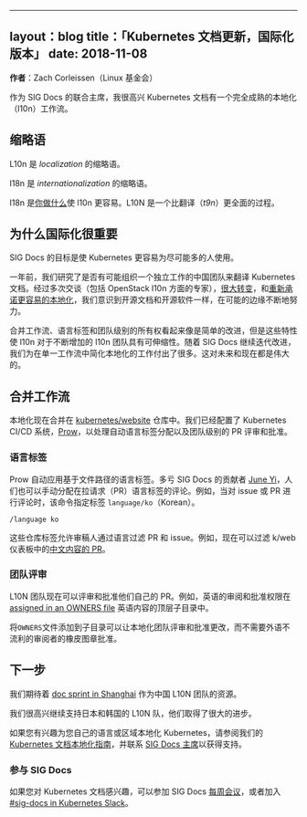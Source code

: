 <!--
---
layout: blog
title: 'Kubernetes Docs Updates, International Edition'
date: 2018-11-08
---
-->

---
layout：blog
title：「Kubernetes 文档更新，国际化版本」
date: 2018-11-08
---

<!--
**Author**: Zach Corleissen (Linux Foundation)
-->

**作者**：Zach Corleissen（Linux 基金会）

<!--
As a co-chair of SIG Docs, I'm excited to share that Kubernetes docs have a fully mature workflow for localization (l10n). 
-->

作为 SIG Docs 的联合主席，我很高兴 Kubernetes 文档有一个完全成熟的本地化（l10n）工作流。

<!--
## Abbreviations galore
-->

## 缩略语

<!--
L10n is an abbreviation for _localization_. 
-->

L10n 是 _localization_ 的缩略语。

<!--
I18n is an abbreviation for _internationalization_. 
-->

I18n 是 _internationalization_ 的缩略语。

<!--
I18n is [what you do](https://www.w3.org/International/questions/qa-i18n) to make l10n easier. L10n is a fuller, more comprehensive process than translation (_t9n_). 
-->

I18n 是[你做什么](https://www.w3.org/International/questions/qa-i18n)使 l10n 更容易。L10N 是一个比翻译（_t9n_）更全面的过程。

<!--
## Why localization matters
-->

## 为什么国际化很重要

<!--
The goal of SIG Docs is to make Kubernetes easier to use for as many people as possible.
-->

SIG Docs 的目标是使 Kubernetes 更容易为尽可能多的人使用。

<!--
One year ago, we looked at whether it was possible to host the output of a Chinese team working independently to translate the Kubernetes docs. After many conversations (including experts on OpenStack l10n), [much transformation](https://kubernetes.io/blog/2018/05/05/hugo-migration/), and [renewed commitment to easier localization](https://github.com/kubernetes/website/pull/10485), we realized that open source documentation is, like open source software, an ongoing exercise at the edges of what's possible. 
-->

一年前，我们研究了是否有可能组织一个独立工作的中国团队来翻译 Kubernetes 文档。经过多次交谈（包括 OpenStack l10n 方面的专家），[很大转变](https://kubernetes.io/blog/2018/05/05/hugo-migration/)，和[重新承诺更容易的本地化](https://github.com/kubernetes/website/pull/10485)，我们意识到开源文档和开源软件一样，在可能的边缘不断地努力。

<!--
Consolidating workflows, language labels, and team-level ownership may seem like simple improvements, but these features make l10n scalable for increasing numbers of l10n teams. While SIG Docs continues to iterate improvements, we've paid off a significant amount of technical debt and streamlined l10n in a single workflow. That's great for the future as well as the present.
-->

合并工作流、语言标签和团队级别的所有权看起来像是简单的改进，但是这些特性使 l10n 对于不断增加的 l10n 团队具有可伸缩性。随着 SIG Docs 继续迭代改进，我们为在单一工作流中简化本地化的工作付出了很多。这对未来和现在都是伟大的。

<!--
## Consolidated workflow
-->

## 合并工作流

<!--
Localization is now consolidated in the [kubernetes/website](https://github.com/kubernetes/website) repository. We've configured the Kubernetes CI/CD system, [Prow](https://github.com/kubernetes/test-infra/tree/master/prow), to handle automatic language label assignment as well as team-level PR review and approval.
-->

本地化现在合并在 [kubernetes/website](https://github.com/kubernetes/website) 仓库中。我们已经配置了 Kubernetes CI/CD 系统，[Prow](https://github.com/kubernetes/test-infra/tree/master/prow)，以处理自动语言标签分配以及团队级别的 PR 评审和批准。

<!--
### Language labels 
-->

### 语言标签

<!--
Prow automatically applies language labels based on file path. Thanks to SIG Docs contributor [June Yi](https://github.com/kubernetes/test-infra/pull/9835), folks can also manually assign language labels in pull request (PR) comments. For example, when left as a comment on an issue or PR, this command assigns the label `language/ko` (Korean).
-->

Prow 自动应用基于文件路径的语言标签。多亏 SIG Docs 的贡献者 [June Yi](https://github.com/kubernetes/test-infra/pull/9835)，人们也可以手动分配在拉请求（PR）语言标签的评论。例如，当对 issue 或 PR 进行评论时，该命令指定标签 `language/ko`（Korean）。

<!--
```
/language ko
```
-->

```
/language ko
```

<!--
These repo labels let reviewers filter for PRs and issues by language. For example, you can now filter the k/website dashboard for [PRs with Chinese content](https://github.com/kubernetes/website/pulls?utf8=%E2%9C%93&q=is%3Aopen+is%3Apr+label%3Alanguage%2Fzh).  
-->

这些仓库标签允许审稿人通过语言过滤 PR 和 issue。例如，现在可以过滤 k/web 仪表板中的[中文内容的 PR](https://github.com/kubernetes/website/pulls?utf8=%E2%9C%93&q=is%3Aopen+is%3Apr+label%3Alanguage%2Fzh)。

<!--
### Team review
-->

### 团队评审

<!--
L10n teams can now review and approve their own PRs. For example, review and approval permissions for English are [assigned in an OWNERS file](https://github.com/kubernetes/website/blob/master/content/en/OWNERS) in the top subfolder for English content. 
-->

L10N 团队现在可以评审和批准他们自己的 PR。例如，英语的审阅和批准权限在 [assigned in an OWNERS file](https://github.com/kubernetes/website/blob/master/content/en/OWNERS) 英语内容的顶层子目录中。

<!--
Adding `OWNERS` files to subdirectories lets localization teams review and approve changes without requiring a rubber stamp approval from reviewers who may lack fluency.
-->

将`OWNERS`文件添加到子目录可以让本地化团队评审和批准更改，而不需要外语不流利的审阅者的橡皮图章批准。

<!--
## What's next
-->

## 下一步

<!--
We're looking forward to the [doc sprint in Shanghai](https://kccncchina2018english.sched.com/event/HVb2/contributor-summit-doc-sprint-additional-registration-required) to serve as a resource for the Chinese l10n team.
-->

我们期待着 [doc sprint in Shanghai](https://kccncchina2018english.sched.com/event/HVb2/contributor-summit-doc-sprint-additional-registration-required) 作为中国 L10N 团队的资源。

<!--
We're excited to continue supporting the Japanese and Korean l10n teams, who are making excellent progress.
-->

我们很高兴继续支持日本和韩国的 L10N 队，他们取得了很大的进步。

<!--
If you're interested in localizing Kubernetes for your own language or region, check out our [guide to localizing Kubernetes docs](https://kubernetes.io/docs/contribute/localization/) and reach out to a [SIG Docs chair](https://github.com/kubernetes/community/tree/master/sig-docs#leadership) for support.
-->

如果您有兴趣为您自己的语言或区域本地化 Kubernetes，请参阅我们的 [Kubernetes 文档本地化指南](https://kubernetes.io/docs/contribute/localization/)，并联系 [SIG Docs 主席](https://github.com/kubernetes/community/tree/master/sig-docs#leadership)以获得支持。

<!--
### Get involved with SIG Docs 
-->

### 参与 SIG Docs

<!--
If you're interested in Kubernetes documentation, come to a SIG Docs [weekly meeting](https://github.com/kubernetes/community/tree/master/sig-docs#meetings), or join [#sig-docs in Kubernetes Slack](https://kubernetes.slack.com/messages/C1J0BPD2M/details/).
-->

如果您对 Kubernetes 文档感兴趣，可以参加 SIG Docs [每周会议](https://github.com/kubernetes/community/tree/master/sig-docs#meetings)，或者加入[#sig-docs in Kubernetes Slack](https://kubernetes.slack.com/messages/C1J0BPD2M/details/)。
